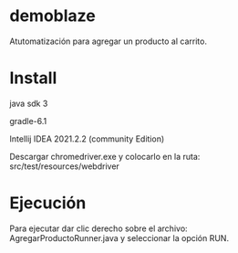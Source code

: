 # demoblaze
Atutomatización para agregar un producto al carrito.

# Install
java sdk 3

gradle-6.1

Intellij IDEA 2021.2.2 (community Edition)

Descargar chromedriver.exe y colocarlo en la ruta: src/test/resources/webdriver

# Ejecución
Para ejecutar dar clic derecho sobre el archivo: AgregarProductoRunner.java y seleccionar la opción RUN.


